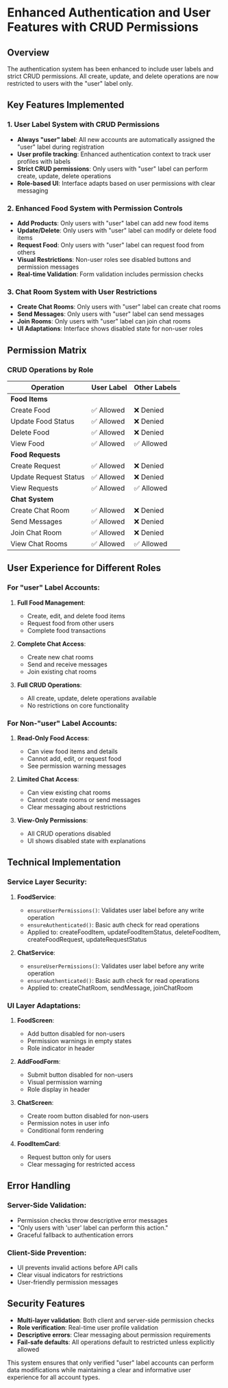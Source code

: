 # Enhanced Authentication and User Features with CRUD Permissions

## Overview
The authentication system has been enhanced to include user labels and strict CRUD permissions. All create, update, and delete operations are now restricted to users with the "user" label only.

## Key Features Implemented

### 1. User Label System with CRUD Permissions
- **Always "user" label**: All new accounts are automatically assigned the "user" label during registration
- **User profile tracking**: Enhanced authentication context to track user profiles with labels
- **Strict CRUD permissions**: Only users with "user" label can perform create, update, delete operations
- **Role-based UI**: Interface adapts based on user permissions with clear messaging

### 2. Enhanced Food System with Permission Controls
- **Add Products**: Only users with "user" label can add new food items
- **Update/Delete**: Only users with "user" label can modify or delete food items
- **Request Food**: Only users with "user" label can request food from others
- **Visual Restrictions**: Non-user roles see disabled buttons and permission messages
- **Real-time Validation**: Form validation includes permission checks

### 3. Chat Room System with User Restrictions
- **Create Chat Rooms**: Only users with "user" label can create chat rooms
- **Send Messages**: Only users with "user" label can send messages
- **Join Rooms**: Only users with "user" label can join chat rooms
- **UI Adaptations**: Interface shows disabled state for non-user roles

## Permission Matrix

### CRUD Operations by Role

| Operation | User Label | Other Labels |
|-----------|------------|--------------|
| **Food Items** | | |
| Create Food | ✅ Allowed | ❌ Denied |
| Update Food Status | ✅ Allowed | ❌ Denied |
| Delete Food | ✅ Allowed | ❌ Denied |
| View Food | ✅ Allowed | ✅ Allowed |
| **Food Requests** | | |
| Create Request | ✅ Allowed | ❌ Denied |
| Update Request Status | ✅ Allowed | ❌ Denied |
| View Requests | ✅ Allowed | ✅ Allowed |
| **Chat System** | | |
| Create Chat Room | ✅ Allowed | ❌ Denied |
| Send Messages | ✅ Allowed | ❌ Denied |
| Join Chat Room | ✅ Allowed | ❌ Denied |
| View Chat Rooms | ✅ Allowed | ✅ Allowed |

## User Experience for Different Roles

### For "user" Label Accounts:
1. **Full Food Management**:
   - Create, edit, and delete food items
   - Request food from other users
   - Complete food transactions

2. **Complete Chat Access**:
   - Create new chat rooms
   - Send and receive messages
   - Join existing chat rooms

3. **Full CRUD Operations**:
   - All create, update, delete operations available
   - No restrictions on core functionality

### For Non-"user" Label Accounts:
1. **Read-Only Food Access**:
   - Can view food items and details
   - Cannot add, edit, or request food
   - See permission warning messages

2. **Limited Chat Access**:
   - Can view existing chat rooms
   - Cannot create rooms or send messages
   - Clear messaging about restrictions

3. **View-Only Permissions**:
   - All CRUD operations disabled
   - UI shows disabled state with explanations

## Technical Implementation

### Service Layer Security:
1. **FoodService**:
   - `ensureUserPermissions()`: Validates user label before any write operation
   - `ensureAuthenticated()`: Basic auth check for read operations
   - Applied to: createFoodItem, updateFoodItemStatus, deleteFoodItem, createFoodRequest, updateRequestStatus

2. **ChatService**:
   - `ensureUserPermissions()`: Validates user label before any write operation
   - `ensureAuthenticated()`: Basic auth check for read operations
   - Applied to: createChatRoom, sendMessage, joinChatRoom

### UI Layer Adaptations:
1. **FoodScreen**:
   - Add button disabled for non-users
   - Permission warnings in empty states
   - Role indicator in header

2. **AddFoodForm**:
   - Submit button disabled for non-users
   - Visual permission warning
   - Role display in header

3. **ChatScreen**:
   - Create room button disabled for non-users
   - Permission notes in user info
   - Conditional form rendering

4. **FoodItemCard**:
   - Request button only for users
   - Clear messaging for restricted access

## Error Handling

### Server-Side Validation:
- Permission checks throw descriptive error messages
- "Only users with 'user' label can perform this action."
- Graceful fallback to authentication errors

### Client-Side Prevention:
- UI prevents invalid actions before API calls
- Clear visual indicators for restrictions
- User-friendly permission messages

## Security Features
- **Multi-layer validation**: Both client and server-side permission checks
- **Role verification**: Real-time user profile validation
- **Descriptive errors**: Clear messaging about permission requirements
- **Fail-safe defaults**: All operations default to restricted unless explicitly allowed

This system ensures that only verified "user" label accounts can perform data modifications while maintaining a clear and informative user experience for all account types.
